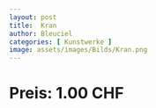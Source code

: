 ```yaml
---
layout: post
title:  Kran
author: Bleuciel
categories: [ Kunstwerke ]
image: assets/images/Bilds/Kran.png
---
```

# Preis: 1.00 CHF
